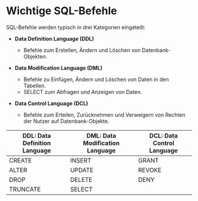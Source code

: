 # Wichtige SQL-Befehle

SQL-Befehle werden typisch in drei Kategorien eingeteilt:

- **Data Definition Language (DDL)** 
    - Befehle zum Erstellen, Ändern und Löschen von Datenbank-Objekten.

- **Data Modification Language (DML)**
    - Befehle zu Einfügen, Ändern und Löschen von Daten in den Tabellen.
    - SELECT zum Abfragen und Anzeigen von Daten.

- **Data Control Language (DCL)**
    - Befehle zum Erteilen, Zurücknehmen und Verweigern von Rechten der Nutzer auf Datenbank-Objekte.  

| DDL: Data Definition Language | DML: Data Modification Language | DCL: Data Control Language
|---|---|---|
| CREATE | INSERT | GRANT |
| ALTER | UPDATE | REVOKE |
| DROP | DELETE | DENY |
| TRUNCATE | SELECT |  |
